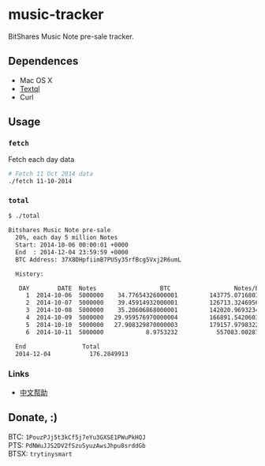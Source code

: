 
# music-tracker

BitShares Music Note pre-sale tracker.


## Dependences

* Mac OS X
* [Textql][]
* Curl


## Usage

### `fetch`

Fetch each day data


```sh
# Fetch 11 Oct 2014 data
./fetch 11-10-2014
```

### `total`

```sh
$ ./total

Bitshares Music Note pre-sale
  20%, each day 5 million Notes
  Start: 2014-10-06 00:00:01 +0000
  End  : 2014-12-04 23:59:59 +0000
  BTC Address: 37X8DHpfiimB7PU5y35rfBcg5Vxj2R6umL

  History:

   DAY        DATE  Notes                  BTC                  Notes/BTC
     1  2014-10-06  5000000    34.77654326000001         143775.07168031277
     2  2014-10-07  5000000    39.45914932000001         126713.32469566779
     3  2014-10-08  5000000    35.20606868000001         142020.96932340582
     4  2014-10-09  5000000   29.959576970000004         166891.54206038173
     5  2014-10-10  5000000   27.908329870000003         179157.97983220554
     6  2014-10-11  5000000            8.9753232           557083.002871696

  End                Total
  2014-12-04           176.2849913
```

### Links

* [中文帮助](README_CN.md)

## Donate, :)

BTC: `1PouzPJj5t3kCf5j7eYu3GXSE1PWuPkHQJ`    
PTS: `PdNWuJJS2DV2fSzuSyuzAwsJhpu8srddGb`    
BTSX: `trytinysmart`    

[textql]: https://github.com/dinedal/textql
